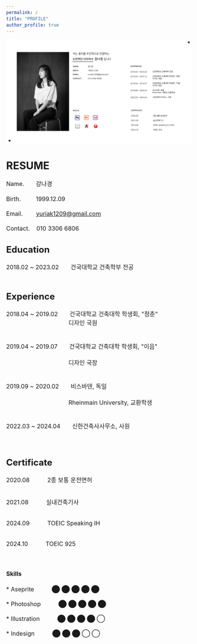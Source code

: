 ```yaml
---
permalink: /
title: "PROFILE"
author_profile: true
---
```


<img src='/images/2.png'>

<h1>RESUME</h1>

  
<font size="3">Name.&nbsp;&nbsp;&nbsp;&nbsp;&nbsp;&nbsp;&nbsp;강나경<br>  
Birth.&nbsp;&nbsp;&nbsp;&nbsp;&nbsp;&nbsp;&nbsp;&nbsp;&nbsp;1999.12.09<br>  
Email.&nbsp;&nbsp;&nbsp;&nbsp;&nbsp;&nbsp;&nbsp;&nbsp;yuriak1209@gmail.com<br>  
Contact.&nbsp;&nbsp;&nbsp;&nbsp;010 3306 6806<br>


<h2>Education</h2>

  
<font size="3">2018.02 ~ 2023.02&emsp;&emsp;건국대학교 건축학부 전공<br>
<br>


<h2>Experience</h2>

  
<font size="3"><p style="font-weight:normal;">2018.04 ~ 2019.02&emsp;&emsp;건국대학교 건축대학 학생회, "청춘"<br>
<font size="3">&emsp;&emsp;&emsp;&emsp;&emsp;&emsp;&emsp;&emsp;&nbsp;&nbsp;&emsp;&emsp;디자인 국원<br>  
<br>
<font size="3">2019.04 ~ 2019.07&emsp;&emsp;건국대학교 건축대학 학생회, "이음"<br>  
<font size="3">&emsp;&emsp;&emsp;&emsp;&emsp;&emsp;&emsp;&emsp;&nbsp;&emsp;&emsp;&nbsp;디자인 국장<br>  
<br>
<font size="3">2019.09 ~ 2020.02&emsp;&emsp;비스바덴, 독일<br>  
<font size="3">&emsp;&emsp;&emsp;&emsp;&emsp;&emsp;&emsp;&emsp;&emsp;&emsp;&nbsp;&nbsp;Rheinmain University, 교환학생<br>  
<br>
<font size="3">2022.03 ~ 2024.04&emsp;&emsp;신한건축사사무소, 사원<br>  
<br>


<h2>Certificate</h2>
<font size="3"><p style="font-weight:normal;">2020.08&emsp;&emsp;&emsp;2종 보통 운전면허<br>
<br>  
<font size="3"><p style="font-weight:normal;">2021.08&emsp;&emsp;&emsp;실내건축기사<br>
<br>  
<font size="3"><p style="font-weight:normal;">2024.09&emsp;&emsp;&emsp;TOEIC Speaking IH<br>
<br>  
<font size="3"><p style="font-weight:normal;">2024.10&emsp;&emsp;&emsp;TOEIC 925<br>
<br>  


<h2>Skills</h2>
* Aseprite&emsp;&emsp;&emsp;⬤ ⬤ ⬤ ⬤ ⬤<br>
<br>  
* Photoshop&emsp;&emsp;&emsp;⬤ ⬤ ⬤ ⬤ ⬤<br>
<br>  
* Illustration&emsp;&emsp;&emsp;⬤ ⬤ ⬤ ⬤ ◯<br>  
<br>  
* Indesign&emsp;&emsp;&emsp;⬤ ⬤ ⬤ ◯ ◯<br>  
<br>  

